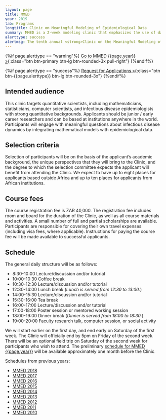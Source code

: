 ```yaml
---
layout: page
title: MMED
year: 2019
tab: Programs
longtitle: Clinic on Meaningful Modeling of Epidemiological Data
summary: MMED is a 2­‐week modeling clinic that emphasizes the use of data in understanding infectious disease dynamics. Participants conduct modeling projects informed by epidemiological data that address practical questions in a meaningful way.
alerttype: success
alertmsg: The tenth annual <strong>Clinic on the Meaningful Modeling of Epidemiological Data (MMED)</strong> will be held May 27 - June 7, 2019 at the African Institute for Mathematical Sciences in Muizenberg, South Africa. The application is now open.
---
```

{%if page.alerttype == "warning"%}
[Go to MMED {{page.year}} »](http://www.ici3d.org/MMED/ "MMED {{page.year}}"){:class="btn btn-primary btn-lg btn-rounded-3x pull-right"}
{%endif%}

{%if page.alerttype == "success"%}
[Request for Applications »](./rfa "Request for Applications"){:class="btn btn-{{page.alerttype}} btn-lg btn-rounded-3x"}
{%endif%}
<br>

## Intended audience

This clinic targets quantitative scientists, including mathematicians, statisticians, computer scientists, and infectious disease epidemiologists with strong quantitative backgrounds. Applicants should be junior / early career researchers and can be based at institutions anywhere in the world. Participants will engage with meaningful questions about infectious disease dynamics by integrating mathematical models with epidemiological data.

## Selection criteria

Selection of participants will be on the basis of the applicant’s academic background, the unique perspectives that they will bring to the Clinic, and the degree to which the selection committee expects the applicant will benefit from attending the Clinic. We expect to have up to eight places for applicants based outside Africa and up to ten places for applicants from African institutions.

## Course fees

The course registration fee is ZAR 40,000. The registration fee includes room and board for the duration of the Clinic, as well as all course materials and activities. A small number of full and partial scholarships are available. Participants are responsible for covering their own travel expenses (including visa fees, where applicable). Instructions for paying the course fee will be made available to successful applicants.

## Schedule

The general daily structure will be as follows:

- 8:30-10:00 Lecture/discussion and/or tutorial
- 10:00-10:30 Coffee break
- 10:30-12:30 Lecture/discussion and/or tutorial
- 12:30-14:00 Lunch break (*Lunch is served from 12:30 to 13:00.*)
- 14:00-15:30 Lecture/discussion and/or tutorial
- 15:30-16:00 Tea break
- 16:00-17:00 Lecture/discussion and/or tutorial
- 17:00-18:00 Poster session or mentored working session
- 18:00-19:00 Dinner break (*Dinner is served from 18:00 to 18:30.*)
- 19:00-20:00 Faculty research talk, computer session, or social activity

We will start earlier on the first day, and end early on Saturday of the first week. The Clinic will officially end by 5pm on Friday of the second week. There will be an optional field trip on Saturday of the second week for participants who wish to attend. The preliminary [schedule for MMED {{page.year}}](./schedule) will be available approximately one month before the Clinic.

Schedules from previous years:

- [MMED 2018](./schedule/2018 "MMED 2018 schedule")
- [MMED 2017](./schedule/2017 "MMED 2017 schedule")
- [MMED 2016](./schedule/2016 "MMED 2016 schedule")
- [MMED 2015](./schedule/2015 "MMED 2015 schedule")
- [MMED 2014](http://lalashan.mcmaster.ca/theobio/mmed/index.php/2014_Clinic_Schedule "MMED 2014 schedule")
- [MMED 2013](http://lalashan.mcmaster.ca/theobio/mmed/index.php/2013_Clinic_Schedule "MMED 2013 schedule")
- [MMED 2012](http://lalashan.mcmaster.ca/theobio/mmed/index.php/2012_Clinic_Schedule "MMED 2012 schedule")
- [MMED 2011](http://lalashan.mcmaster.ca/theobio/mmed/index.php/2011_Clinic_Schedule "MMED 2011 schedule")
- [MMED 2010](http://lalashan.mcmaster.ca/theobio/mmed/index.php/2010_Clinic_Schedule "MMED 2010 schedule")
